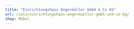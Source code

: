 ```yaml
---
title: "Einrichtungshaus Angermüller GmbH & Co KG"
url: /salz/einrichtungshaus-angermueller-gmbh-und-co-kg/
shop: Möbel
---
```


